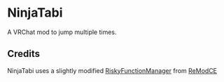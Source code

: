 # NinjaTabi
A VRChat mod to jump multiple times.
## Credits
NinjaTabi uses a slightly modified [RiskyFunctionManager](https://github.com/RequiDev/ReModCE/blob/master/ReModCE/Managers/RiskyFunctionsManager.cs) from [ReModCE](https://github.com/RequiDev/ReModCE)
